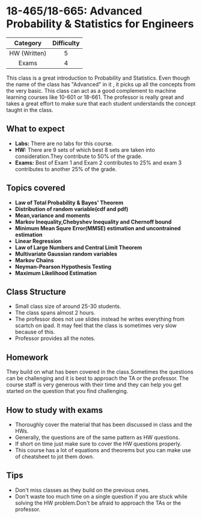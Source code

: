 # 18-465/18-665: Advanced Probability & Statistics for Engineers

| Category | Difficulty |
|:-:       | :-:        |
| HW (Written)| 5          |
| Exams    | 4          |

This class is a great introduction to Probability and Statistics. Even though the name of the class has "Advanced" in it , it picks up all the concepts from the very basic. This class can act as a good complement to machine learning courses like 10-601 or 18-661. The professor is really great and takes a great effort to make sure that each student understands the concept taught in the class.   


## What to expect

- **Labs:** There are no labs for this course.
- **HW:** There are 9 sets of which best 8 sets are taken into consideration.They contribute to 50% of the grade.
- **Exams:** Best of Exam 1 and Exam 2 contributes to 25% and exam 3 contributes to another 25% of the grade.

## Topics covered

- **Law of Total Probability  & Bayes' Theorem**
- **Distribution of random variable(cdf and pdf)**
- **Mean,variance and moments**
- **Markov Inequality,Chebyshev Inequality and Chernoff bound**
- **Minimum Mean Squre Error(MMSE) estimation and uncontrained estimation**
- **Linear Regression**
- **Law of Large Numbers and Central Limit Theorem**
- **Multivariate Gaussian random variables**
- **Markov Chains**
- **Neyman-Pearson Hypothesis Testing**
- **Maximum Likelihood Estimation**

## Class Structure
- Small class size of around 25-30 students.
- The class spans almost 2 hours.
- The professor does not use slides instead he writes everything from scartch on ipad. It may feel that the class is sometimes very slow because of this.
- Professor provides all the notes.

## Homework
They build on what has been covered in the class.Sometimes the questions can be challenging and it is best to approach the TA or the professor. The course staff is very generous with their time and they can help you get started on the question that you find challenging.

## How to study with exams
- Thoroughly cover the material that has been discussed in class and the HWs.
- Generally, the questions are of the same pattern as HW questions.
- If short on time just make sure to cover the HW questions properly.
- This course has a lot of equations and theorems but you can make use of cheatsheet to jot them down.

## Tips
- Don't miss classes as they build on the previous ones.
- Don't waste too much time on a single question if you are stuck while solving the HW problem.Don't be afraid to approach the TAs or the professor.












